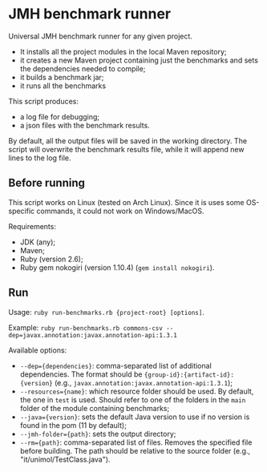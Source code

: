 # JMH benchmark runner

Universal JMH benchmark runner for any given project.

- It installs all the project modules in the local Maven repository;
- it creates a new Maven project containing just the benchmarks and sets the dependencies needed to compile;
- it builds a benchmark jar;
- it runs all the benchmarks

This script produces:

- a log file for debugging;
- a json files with the benchmark results.

By default, all the output files will be saved in the working directory. The script will overwrite the benchmark results file, while it will append new lines to the log file.

## Before running
This script works on Linux (tested on Arch Linux). Since it is uses some OS-specific commands, it could not work on Windows/MacOS.

Requirements:

- JDK (any);
- Maven;
- Ruby (version 2.6);
- Ruby gem nokogiri (version 1.10.4) (`gem install nokogiri`).

## Run
Usage: `ruby run-benchmarks.rb {project-root} [options]`.

Example: `ruby run-benchmarks.rb commons-csv --dep=javax.annotation:javax.annotation-api:1.3.1`

Available options:

- `--dep={dependencies}`: comma-separated list of additional dependencies. The format should be `{group-id}:{artifact-id}:{version}` (e.g., `javax.annotation:javax.annotation-api:1.3.1`);
- `--resources={name}`: which resource folder should be used. By default, the one in `test` is used. Should refer to one of the folders in the `main` folder of the module containing benchmarks;
- `--java={version}`: sets the default Java version to use if no version is found in the pom (11 by default);
- `--jmh-folder={path}`: sets the output directory;
- `--rm={path}`: comma-separated list of files. Removes the specified file before building. The path should be relative to the source folder (e.g., "it/unimol/TestClass.java").
